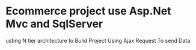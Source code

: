 # Ecommerce project use Asp.Net Mvc and SqlServer
usting N tier architecture to Bulid Project
Using Ajax Request To send Data

